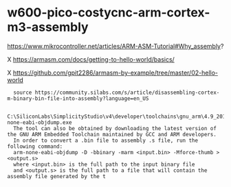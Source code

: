 # w600-pico-costycnc-arm-cortex-m3-assembly

https://www.mikrocontroller.net/articles/ARM-ASM-Tutorial#Why_assembly?

X  https://armasm.com/docs/getting-to-hello-world/basics/

X  https://github.com/gpit2286/armasm-by-example/tree/master/02-hello-world

      source https://community.silabs.com/s/article/disassembling-cortex-m-binary-bin-file-into-assembly?language=en_US
      
      C:\SiliconLabs\SimplicityStudio\v4\developer\toolchains\gnu_arm\4.9_2015q3\bin\arm-none-eabi-objdump.exe
      The tool can also be obtained by downloading the latest version of the GNU ARM Embedded Toolchain maintained by GCC and ARM developers.
      In order to convert a .bin file to assembly .s file, run the following command:
      arm-none-eabi-objdump -D -bbinary -marm <input.bin> -Mforce-thumb > <output.s>
      where <input.bin> is the full path to the input binary file
      and <output.s> is the full path to a file that will contain the assembly file generated by the t
